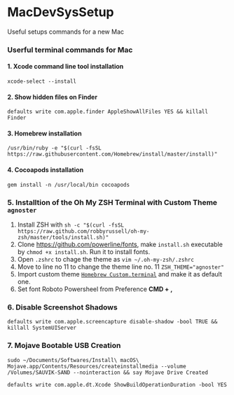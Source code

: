 # MacDevSysSetup
Useful setups commands for a new Mac

### Userful terminal commands for Mac

#### 1. Xcode command line tool installation
`xcode-select --install`

#### 2. Show hidden files on Finder
`defaults write com.apple.finder AppleShowAllFiles YES && killall Finder`

#### 3. Homebrew installation
`/usr/bin/ruby -e "$(curl -fsSL https://raw.githubusercontent.com/Homebrew/install/master/install)"`

#### 4. Cocoapods installation
`gem install -n /usr/local/bin cocoapods`

### 5. Installtion of the Oh My ZSH Terminal with Custom Theme `agnoster`

1. Install ZSH with `sh -c "$(curl -fsSL https://raw.github.com/robbyrussell/oh-my-zsh/master/tools/install.sh)"`
2. Clone  https://github.com/powerline/fonts, make `install.sh` executable by `chmod +x install.sh`. Run it to install fonts.
3. Open `.zshrc` to chage the theme as `vim ~/.oh-my-zsh/.zshrc`
4. Move to line no 11 to change the theme line no. 11 `ZSH_THEME="agnoster"`
5. Import custom theme [`Homebrew Custom.terminal`](https://raw.githubusercontent.com/sauvikdolui/MacDevSysSetup/master/resources/Homebrew%20Custom.terminal) and make it as default one.
6. Set font Roboto Powersheel from Preference **CMD + ,**

### 6. Disable Screenshot Shadows
`defaults write com.apple.screencapture disable-shadow -bool TRUE && killall SystemUIServer`

### 7. Mojave Bootable USB Creation
```
sudo ~/Documents/Softwares/Install\ macOS\ Mojave.app/Contents/Resources/createinstallmedia --volume /Volumes/SAUVIK-SAND --nointeraction && say Mojave Drive Created 
```


`defaults write com.apple.dt.Xcode ShowBuildOperationDuration -bool YES`
